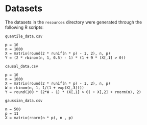 # Datasets

The datasets in the `resources` directory were generated through the following R scripts:

`quantile_data.csv`
```
p = 10
n = 1000
X = matrix(round(2 * runif(n * p) - 1, 2), n, p)
Y = (2 * rbinom(n, 1, 0.5) - 1) * (1 + 9 * (X[,1] > 0))
```

`causal_data.csv`
```
p = 10
n = 1000
X = matrix(round(2 * runif(n * p) - 1, 2), n, p)
W = rbinom(n, 1, 1/(1 + exp(X[,3])))
Y = round(100 * (2*W - 1) * (X[,1] > 0) + X[,2] + rnorm(n), 2)
```

`gaussian_data.csv`
```
n = 500
p = 11
X = matrix(rnorm(n * p), n , p)
```
